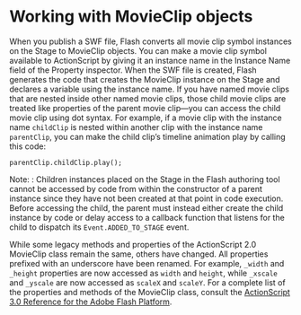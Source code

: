 # Working with MovieClip objects

<div>

When you publish a SWF file, Flash converts all movie clip symbol instances on
the Stage to MovieClip objects. You can make a movie clip symbol available to
ActionScript by giving it an instance name in the Instance Name field of the
Property inspector. When the SWF file is created, Flash generates the code that
creates the MovieClip instance on the Stage and declares a variable using the
instance name. If you have named movie clips that are nested inside other named
movie clips, those child movie clips are treated like properties of the parent
movie clip—you can access the child movie clip using dot syntax. For example, if
a movie clip with the instance name `childClip` is nested within another clip
with the instance name `parentClip`, you can make the child clip’s timeline
animation play by calling this code:

    parentClip.childClip.play();

<div>

Note: : Children instances placed on the Stage in the Flash authoring tool
cannot be accessed by code from within the constructor of a parent instance
since they have not been created at that point in code execution. Before
accessing the child, the parent must instead either create the child instance by
code or delay access to a callback function that listens for the child to
dispatch its `Event.ADDED_TO_STAGE` event.

</div>

While some legacy methods and properties of the ActionScript 2.0 MovieClip class
remain the same, others have changed. All properties prefixed with an underscore
have been renamed. For example, `_width` and `_height` properties are now
accessed as `width` and `height`, while `_xscale` and `_yscale` are now accessed
as `scaleX` and `scaleY`. For a complete list of the properties and methods of
the MovieClip class, consult the <a
href="http://help.adobe.com/en_US/FlashPlatform/reference/actionscript/3/flash/display/MovieClip.html"
target="_self">ActionScript 3.0 Reference for the Adobe Flash Platform</a>.

</div>
